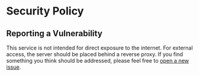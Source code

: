 # Security Policy

## Reporting a Vulnerability

This service is not intended for direct exposure to the internet. For external access, the server should be placed behind a reverse proxy. If you find something you think should be addressed, please feel free to [open a new issue](https://github.com/qx6ghqkz/gallery-dl-server/issues/new).
